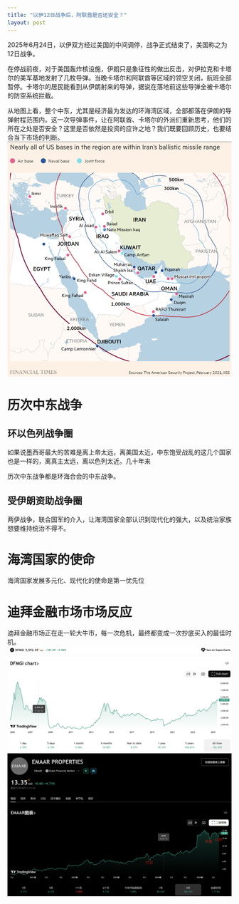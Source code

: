 ```yaml
---
title: "以伊12日战争后，阿联酋是否还安全？"
layout: post
---
```


2025年6月24日，以伊双方经过美国的中间调停，战争正式结束了，美国称之为12日战争。

在停战前夜，对于美国轰炸核设施，伊朗只是象征性的做出反击，对伊拉克和卡塔尔的美军基地发射了几枚导弹。当晚卡塔尔和阿联酋等区域的领空关闭，航班全部暂停。卡塔尔的居民能看到从伊朗射来的导弹，据说在落地前这些导弹全被卡塔尔的防空系统拦截。

从地图上看，整个中东，尤其是经济最为发达的环海湾区域，全部都落在伊朗的导弹射程范围内。这一次导弹事件，让在阿联酋、卡塔尔的外派们重新思考，他们的所在之处是否安全？这里是否依然是投资的应许之地？我们既要回顾历史，也要结合当下市场的判断。
![iran missle range](/assets/images/article/iran-missile-range.png)

# 历次中东战争

## 环以色列战争圈
如果说墨西哥最大的苦难是离上帝太远，离美国太近，中东饱受战乱的这几个国家也是一样的，离真主太远，离以色列太近。几十年来

历次中东战争都是环海合会的中东战争。

## 受伊朗资助战争圈



两伊战争，联合国军的介入，让海湾国家全部认识到现代化的强大，以及统治家族想要维持统治不得不。


# 海湾国家的使命
海湾国家发展多元化、现代化的使命是第一优先位



# 迪拜金融市场市场反应
迪拜金融市场正在走一轮大牛市，每一次危机，最终都变成一次抄底买入的最佳时机。
![dfmgi202506](/assets/images/article/dfmgi202506.png)
![emaar202506](/assets/images/article/emaar202506.png)